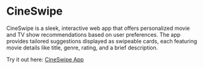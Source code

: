 # CineSwipe
CineSwipe is a sleek, interactive web app that offers personalized movie and TV show recommendations based on user preferences. The app provides tailored suggestions displayed as swipeable cards, each featuring movie details like title, genre, rating, and a brief description. 





Try it out here: [CineSwipe App](cine-swipe-5yffpr0gc-alphins-projects-bd2e9cb2.vercel.app)
